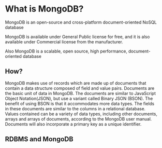 # What is MongoDB?

MongoDB is an open-source and cross-platform document-oriented NoSQL database

MongoDB is available under General Public license for free, and it is also available under Commercial license from the manufacturer.

Also MongoDB is a scalable, open source, high performance, document-oriented database

## How?

MongoDB makes use of records which are made up of documents that contain a data structure composed of field and value pairs. 
Documents are the basic unit of data in MongoDB. The documents are similar to JavaScript Object Notation(JSON), but use a variant called Binary JSON (BSON). 
The benefit of using BSON is that it accommodates more data types.
The fields in these documents are similar to the columns in a relational database. 
Values contained can be a variety of data types, including other documents, arrays and arrays of documents, according to the MongoDB user manual. 
Documents will also incorporate a primary key as a unique identifier.

## RDBMS and MongoDB





